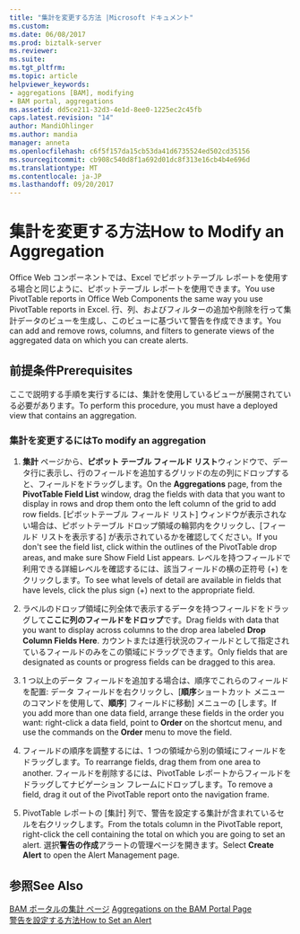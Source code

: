 ```yaml
---
title: "集計を変更する方法 |Microsoft ドキュメント"
ms.custom: 
ms.date: 06/08/2017
ms.prod: biztalk-server
ms.reviewer: 
ms.suite: 
ms.tgt_pltfrm: 
ms.topic: article
helpviewer_keywords:
- aggregations [BAM], modifying
- BAM portal, aggregations
ms.assetid: dd5ce211-32d3-4e1d-8ee0-1225ec2c45fb
caps.latest.revision: "14"
author: MandiOhlinger
ms.author: mandia
manager: anneta
ms.openlocfilehash: c6f5f157da15cb53da41d6735524ed502cd35156
ms.sourcegitcommit: cb908c540d8f1a692d01dc8f313e16cb4b4e696d
ms.translationtype: MT
ms.contentlocale: ja-JP
ms.lasthandoff: 09/20/2017
---
```

# <a name="how-to-modify-an-aggregation"></a><span data-ttu-id="a1435-102">集計を変更する方法</span><span class="sxs-lookup"><span data-stu-id="a1435-102">How to Modify an Aggregation</span></span>
<span data-ttu-id="a1435-103">Office Web コンポーネントでは、Excel でピボットテーブル レポートを使用する場合と同じように、ピボットテーブル レポートを使用できます。</span><span class="sxs-lookup"><span data-stu-id="a1435-103">You use PivotTable reports in Office Web Components the same way you use PivotTable reports in Excel.</span></span> <span data-ttu-id="a1435-104">行、列、およびフィルターの追加や削除を行って集計データのビューを生成し、このビューに基づいて警告を作成できます。</span><span class="sxs-lookup"><span data-stu-id="a1435-104">You can add and remove rows, columns, and filters to generate views of the aggregated data on which you can create alerts.</span></span>  
  
## <a name="prerequisites"></a><span data-ttu-id="a1435-105">前提条件</span><span class="sxs-lookup"><span data-stu-id="a1435-105">Prerequisites</span></span>  
 <span data-ttu-id="a1435-106">ここで説明する手順を実行するには、集計を使用しているビューが展開されている必要があります。</span><span class="sxs-lookup"><span data-stu-id="a1435-106">To perform this procedure, you must have a deployed view that contains an aggregation.</span></span>  
  
### <a name="to-modify-an-aggregation"></a><span data-ttu-id="a1435-107">集計を変更するには</span><span class="sxs-lookup"><span data-stu-id="a1435-107">To modify an aggregation</span></span>  
  
1.  <span data-ttu-id="a1435-108">**集計** ページから、**ピボット テーブル フィールド リスト**ウィンドウで、データ行に表示し、行のフィールドを追加するグリッドの左の列にドロップすると、フィールドをドラッグします。</span><span class="sxs-lookup"><span data-stu-id="a1435-108">On the **Aggregations** page, from the **PivotTable Field List** window, drag the fields with data that you want to display in rows and drop them onto the left column of the grid to add row fields.</span></span> <span data-ttu-id="a1435-109">[ピボットテーブル フィールド リスト] ウィンドウが表示されない場合は、ピボットテーブル ドロップ領域の輪郭内をクリックし、[フィールド リストを表示する] が表示されているかを確認してください。</span><span class="sxs-lookup"><span data-stu-id="a1435-109">If you don't see the field list, click within the outlines of the PivotTable drop areas, and make sure Show Field List appears.</span></span> <span data-ttu-id="a1435-110">レベルを持つフィールドで利用できる詳細レベルを確認するには、該当フィールドの横の正符号 (+) をクリックします。</span><span class="sxs-lookup"><span data-stu-id="a1435-110">To see what levels of detail are available in fields that have levels, click the plus sign (+) next to the appropriate field.</span></span>  
  
2.  <span data-ttu-id="a1435-111">ラベルのドロップ領域に列全体で表示するデータを持つフィールドをドラッグして**ここに列のフィールドをドロップ**です。</span><span class="sxs-lookup"><span data-stu-id="a1435-111">Drag fields with data that you want to display across columns to the drop area labeled **Drop Column Fields Here**.</span></span> <span data-ttu-id="a1435-112">カウントまたは進行状況のフィールドとして指定されているフィールドのみをこの領域にドラッグできます。</span><span class="sxs-lookup"><span data-stu-id="a1435-112">Only fields that are designated as counts or progress fields can be dragged to this area.</span></span>  
  
3.  <span data-ttu-id="a1435-113">1 つ以上のデータ フィールドを追加する場合は、順序でこれらのフィールドを配置: データ フィールドを右クリックし、[**順序**ショートカット メニューのコマンドを使用して、**順序**] フィールドに移動] メニューの [します。</span><span class="sxs-lookup"><span data-stu-id="a1435-113">If you add more than one data field, arrange these fields in the order you want: right-click a data field, point to **Order** on the shortcut menu, and use the commands on the **Order** menu to move the field.</span></span>  
  
4.  <span data-ttu-id="a1435-114">フィールドの順序を調整するには、1 つの領域から別の領域にフィールドをドラッグします。</span><span class="sxs-lookup"><span data-stu-id="a1435-114">To rearrange fields, drag them from one area to another.</span></span> <span data-ttu-id="a1435-115">フィールドを削除するには、PivotTable レポートからフィールドをドラッグしてナビゲーション フレームにドロップします。</span><span class="sxs-lookup"><span data-stu-id="a1435-115">To remove a field, drag it out of the PivotTable report onto the navigation frame.</span></span>  
  
5.  <span data-ttu-id="a1435-116">PivotTable レポートの [集計] 列で、警告を設定する集計が含まれているセルを右クリックします。</span><span class="sxs-lookup"><span data-stu-id="a1435-116">From the totals column in the PivotTable report, right-click the cell containing the total on which you are going to set an alert.</span></span> <span data-ttu-id="a1435-117">選択**警告の作成**アラートの管理ページを開きます。</span><span class="sxs-lookup"><span data-stu-id="a1435-117">Select **Create Alert** to open the Alert Management page.</span></span>  
  
## <a name="see-also"></a><span data-ttu-id="a1435-118">参照</span><span class="sxs-lookup"><span data-stu-id="a1435-118">See Also</span></span>  
 <span data-ttu-id="a1435-119">[BAM ポータルの集計 ページ](../core/aggregations-on-the-bam-portal-page.md) </span><span class="sxs-lookup"><span data-stu-id="a1435-119">[Aggregations on the BAM Portal Page](../core/aggregations-on-the-bam-portal-page.md) </span></span>  
 [<span data-ttu-id="a1435-120">警告を設定する方法</span><span class="sxs-lookup"><span data-stu-id="a1435-120">How to Set an Alert</span></span>](../core/how-to-set-an-alert.md)